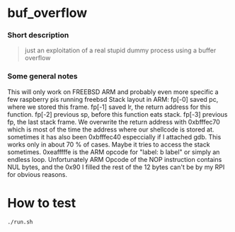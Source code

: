 buf_overflow
============
### Short description
> just an exploitation of a real stupid dummy process using a buffer overflow

### Some general notes
This will only work on FREEBSD ARM and probably even more specific a few raspberry pis running freebsd
Stack layout in ARM:
        fp[-0] saved pc, where we stored this frame.
        fp[-1] saved lr, the return address for this function. 
				fp[-2] previous sp, before this function eats stack.
        fp[-3] previous fp, the last stack frame.
We overwrite the return address with 0xbfffec70 which is most of the time the address where our shellcode is stored at. sometimes it has also been 0xbfffec40 especcially if I attached gdb.
This works only in about 70 % of cases. Maybe it tries to access the stack sometimes.
0xeafffffe is the ARM opcode for "label: b label" or simply an endless loop. Unfortunately ARM Opcode of the NOP instruction contains NUL bytes, and the 0x90 I filled the rest of the 12 bytes can't be by my RPI for obvious reasons.
# How to test
```
./run.sh
```
